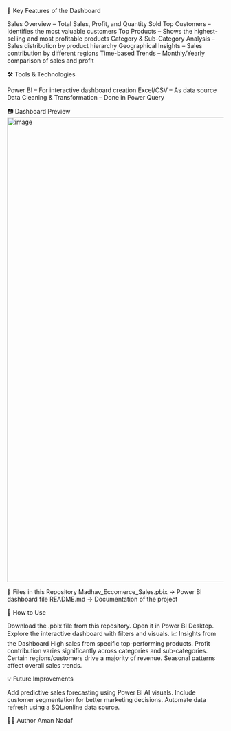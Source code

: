 🔑 Key Features of the Dashboard

Sales Overview – Total Sales, Profit, and Quantity Sold
Top Customers – Identifies the most valuable customers
Top Products – Shows the highest-selling and most profitable products
Category & Sub-Category Analysis – Sales distribution by product hierarchy
Geographical Insights – Sales contribution by different regions
Time-based Trends – Monthly/Yearly comparison of sales and profit

🛠 Tools & Technologies

Power BI – For interactive dashboard creation
Excel/CSV – As data source
Data Cleaning & Transformation – Done in Power Query

📷 Dashboard Preview
<img width="1920" height="1080" alt="image" src="https://github.com/user-attachments/assets/e437eb98-13cd-4e23-808a-de9570045523" />

📂 Files in this Repository
Madhav_Eccomerce_Sales.pbix → Power BI dashboard file
README.md → Documentation of the project

🚀 How to Use

Download the .pbix file from this repository.
Open it in Power BI Desktop.
Explore the interactive dashboard with filters and visuals.
📈 Insights from the Dashboard
High sales from specific top-performing products.
Profit contribution varies significantly across categories and sub-categories.
Certain regions/customers drive a majority of revenue.
Seasonal patterns affect overall sales trends.

💡 Future Improvements

Add predictive sales forecasting using Power BI AI visuals.
Include customer segmentation for better marketing decisions.
Automate data refresh using a SQL/online data source.

👨‍💻 Author
Aman Nadaf
